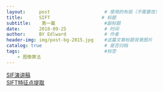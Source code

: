 ```yaml
---
layout:     post                    # 使用的布局（不需要改）
title:      SIFT                   # 标题 
subtitle:    第一篇                  #副标题
date:       2018-09-25              # 时间
author:     BY Edlward              # 作者
header-img: img/post-bg-2015.jpg    #这篇文章标题背景图片
catalog: true                       # 是否归档
tags:                               #标签
    - 图像算法
---
```


[SIF演讲稿](https://wenku.baidu.com/view/71dcf77927284b73f24250fc)    
[SIFT特征点提取](https://blog.csdn.net/lingyunxianhe/article/details/79063547)  
